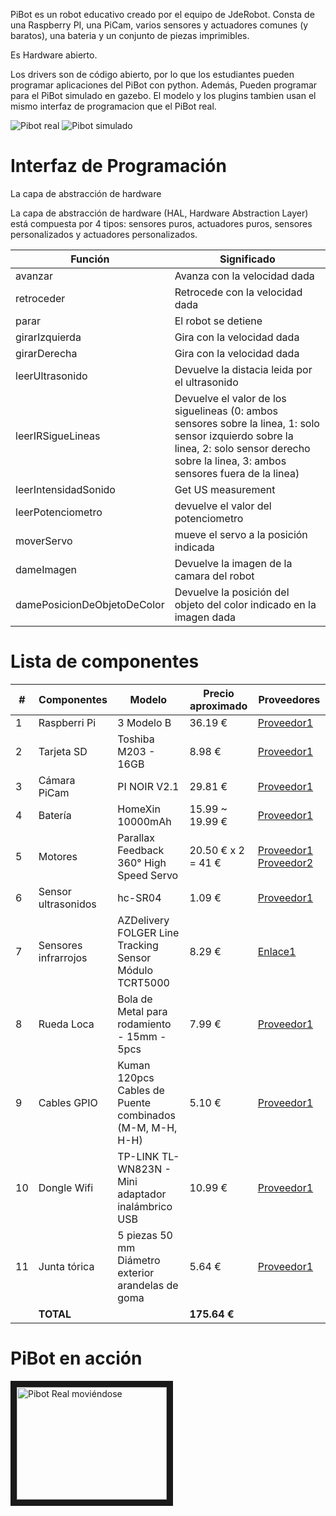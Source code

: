 PiBot es un robot educativo creado por el equipo de JdeRobot. Consta de una Raspberry PI, una PiCam, varios sensores y actuadores comunes (y baratos), una bateria y un conjunto de piezas imprimibles.

Es Hardware abierto.

Los drivers son de código abierto, por lo que los estudiantes pueden programar aplicaciones del PiBot con python. Además, Pueden programar para el PiBot simulado en gazebo. El modelo y los plugins tambien usan el mismo interfaz de programacion que el PiBot real.

![Pibot real][PiBot-real]
![Pibot simulado][PiBot-sim]

[PiBot-sim]: http://jderobot.github.io/JdeRobot/pibot-2.png "Simulated PiBot"
[PiBot-real]: http://jderobot.github.io/JdeRobot/pibot-1.png "Real PiBot"


# Interfaz de Programación

La capa de abstracción de hardware

La capa de abstracción de hardware (HAL, Hardware Abstraction Layer) está compuesta por 4 tipos: sensores puros, actuadores puros, sensores personalizados y actuadores personalizados.

| Función | Significado |
| ------ |------|
| avanzar | Avanza con la velocidad dada|
| retroceder | Retrocede con la velocidad dada|
| parar | El robot se detiene|
| girarIzquierda | Gira con la velocidad dada |
| girarDerecha | Gira con la velocidad dada |
| leerUltrasonido | Devuelve la distacia leida por el ultrasonido |
| leerIRSigueLineas | Devuelve el valor de los siguelineas (0: ambos sensores sobre la linea, 1: solo sensor izquierdo sobre la linea, 2: solo sensor derecho sobre la linea, 3: ambos sensores fuera de la linea) |
| leerIntensidadSonido | Get US measurement |
| leerPotenciometro | devuelve el valor del potenciometro |
| moverServo | mueve el servo a la posición indicada |
| dameImagen | Devuelve la imagen de la camara del robot |
| damePosicionDeObjetoDeColor | Devuelve la posición del objeto del color indicado en la imagen dada |



# Lista de componentes

| # |  Componentes          | Modelo                                                   | Precio aproximado           | Proveedores                                               |
|---|-----------------|----------------------------------------------------------|-----------------------|-------------------------------------------------------|
| 1 | Raspberri Pi    | 3 Modelo B                                               | 36.19 €               | [Proveedor1](http://amzn.eu/7uRiBW7)              |
| 2 | Tarjeta SD      | Toshiba M203 - 16GB                                      | 8.98 €                | [Proveedor1](http://amzn.eu/bW0ki3k)                     |
| 3 | Cámara PiCam           | PI NOIR V2.1                                             | 29.81 €               | [Proveedor1](http://amzn.eu/eGM1Ubi)                     |
| 4 | Batería  | HomeXin 10000mAh                                         | 15.99 ~ 19.99 €       | [Proveedor1](http://amzn.eu/dQH6yoq)                     |
| 5 | Motores         | Parallax Feedback 360° High Speed Servo                  | 20.50 € x 2 = 41 € | [Proveedor1](https://www.parallax.com/product/900-00360) [Proveedor2](https://www.mouser.es/ProductDetail/Parallax/900-00360?qs=sGAEpiMZZMtt6tuQNKDHLE0oGB4bKBGVOpFaHt1npXQ%3d)    |
| 6 | Sensor ultrasonidos    | hc-SR04                                                  | 1.09 €                | [Proveedor1](http://amzn.eu/b4SQsB3)                     |
| 7 | Sensores infrarrojos     | AZDelivery FOLGER Line Tracking Sensor Módulo TCRT5000   | 8.29 €                | [Enlace1](http://amzn.eu/55ZCxem)                     |
| 8 | Rueda Loca      | Bola de Metal para rodamiento - 15mm - 5pcs              | 7.99 €                | [Proveedor1](http://amzn.eu/eefjAvr)                     |
| 9 | Cables GPIO     | Kuman 120pcs Cables de Puente combinados (M-M, M-H, H-H) | 5.10 €                | [Proveedor1](http://amzn.eu/5Ubyt91) 
| 10 | Dongle Wifi     | TP-LINK TL-WN823N - Mini adaptador inalámbrico USB | 10.99 €                | [Proveedor1](http://amzn.eu/b7FWw1E) |
| 11 | Junta tórica     | 5 piezas 50 mm Diámetro exterior arandelas de goma | 5.64 €                | [Proveedor1](http://amzn.eu/9MyEAnY ) |
|   | **TOTAL**       |                                                          | **175.64 €**          |                                                       |



# PiBot en acción

<a href="http://www.youtube.com/watch?feature=player_embedded&v=jZ3wTeToTUo" target="_blank"><img src="http://img.youtube.com/vi/WUeVjef1p6U/0.jpg"
alt="Pibot Real moviéndose" width="240" height="180" border="10" /></a>
